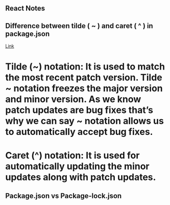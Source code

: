 ## React Notes

## Difference between tilde ( ~ ) and caret ( ^ ) in package.json

[Link](https://www.geeksforgeeks.org/difference-between-tilde-and-caret-in-package-json/)

# Tilde (~) notation: It is used to match the most recent patch version. Tilde ~ notation freezes the major version and minor version. As we know patch updates are bug fixes that’s why we can say ~ notation allows us to automatically accept bug fixes.

# Caret (^) notation: It is used for automatically updating the minor updates along with patch updates.

##

## Package.json vs Package-lock.json
